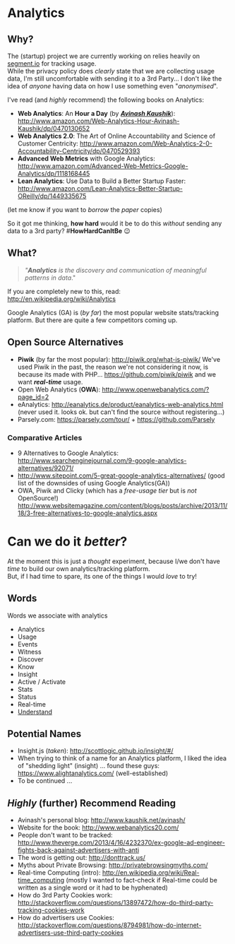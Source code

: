 # Analytics

## Why?

The (startup) project we are currently working on relies
heavily on [segment.io](https://segment.io) for tracking
usage.  
While the privacy policy does *clearly* state that we are
collecting usage data, I'm still uncomfortable with
sending it to a 3rd Party... I don't like the idea of *anyone*
having data on how I use something even "*anonymised*".

I've read (and *highly* recommend) the following books on Analytics:
+ **Web Analytics**: An **Hour a Day** (by [***Avinash Kaushik***](http://en.wikipedia.org/wiki/Avinash_Kaushik)):
http://www.amazon.com/Web-Analytics-Hour-Avinash-Kaushik/dp/0470130652
+ **Web Analytics 2.0**: The Art of Online Accountability and Science of Customer Centricity:
http://www.amazon.com/Web-Analytics-2-0-Accountability-Centricity/dp/0470529393
+ **Advanced Web Metrics** with Google Analytics:
http://www.amazon.com/Advanced-Web-Metrics-Google-Analytics/dp/1118168445
+ **Lean Analytics**: Use Data to Build a Better Startup Faster:
http://www.amazon.com/Lean-Analytics-Better-Startup-OReilly/dp/1449335675

(let me know if you want to *borrow* the *paper* copies)

So it got me thinking, **how hard** would it be to do this
*without* sending any data to a 3rd party? #**HowHardCanItBe** :wink:


## What?

> *"**Analytics** is the discovery and communication of meaningful patterns in data*."

If you are completely new to this, read: http://en.wikipedia.org/wiki/Analytics

Google Analytics (GA) is (*by far*) the most popular website stats/tracking platform.
But there are quite a few competitors coming up.

## Open Source Alternatives

+ **Piwik** (by far the most popular): http://piwik.org/what-is-piwik/
We've used Piwik in the past, the reason we're not considering it now,
is because its made with PHP... https://github.com/piwik/piwik and we want ***real-time*** usage.
+ Open Web Analytics (**OWA**):
http://www.openwebanalytics.com/?page_id=2
+ eAnalytics: http://eanalytics.de/product/eanalytics-web-analytics.html
(never used it. looks ok. but can't find the source without registering...)
+ Parsely.com: https://parsely.com/tour/ + https://github.com/Parsely


### Comparative Articles

+ 9 Alternatives to Google Analytics:
http://www.searchenginejournal.com/9-google-analytics-alternatives/92071/
+ http://www.sitepoint.com/5-great-google-analytics-alternatives/
(good list of the downsides of using Google Analytics(GA))
+ OWA, Piwik and Clicky (which has a *free-usage tier* but is *not* OpenSource!) http://www.websitemagazine.com/content/blogs/posts/archive/2013/11/18/3-free-alternatives-to-google-analytics.aspx

# Can we do it *better*?

At the moment this is just a *thought* experiment,
because I/we don't have *time* to build our own analytics/tracking platform.  
But, if I had time to spare, its one of the things I would *love* to try!

## Words

Words we associate with analytics

+ Analytics
+ Usage
+ Events
+ Witness
+ Discover
+ Know
+ Insight
+ Active / Activate
+ Stats
+ Status
+ Real-time
+ [Understand](http://www.thesaurus.com/browse/understand)

## Potential Names

+ Insight.js (*taken*): http://scottlogic.github.io/insight/#/
+ When trying to think of a name for an Analytics platform, I liked the idea of "shedding light" (insight) ... found these guys: https://www.alightanalytics.com/ (well-established)
+ To be continued ...


## *Highly* (further) Recommend Reading

+ Avinash's personal blog: http://www.kaushik.net/avinash/
+ Website for the book: http://www.webanalytics20.com/
+ People don't want to be tracked:
http://www.theverge.com/2013/4/16/4232370/ex-google-ad-engineer-fights-back-against-advertisers-with-anti
+ The word is getting out: http://donttrack.us/
+ Myths about Private Browsing:
http://privatebrowsingmyths.com/
+ Real-time Computing (intro):
http://en.wikipedia.org/wiki/Real-time_computing
(mostly I wanted to fact-check if Real-time could be
  written as a single word or it had to be hyphenated)
+ How do 3rd Party Cookies work:
http://stackoverflow.com/questions/13897472/how-do-third-party-tracking-cookies-work
+ How do advertisers use Cookies:
http://stackoverflow.com/questions/8794981/how-do-internet-advertisers-use-third-party-cookies
